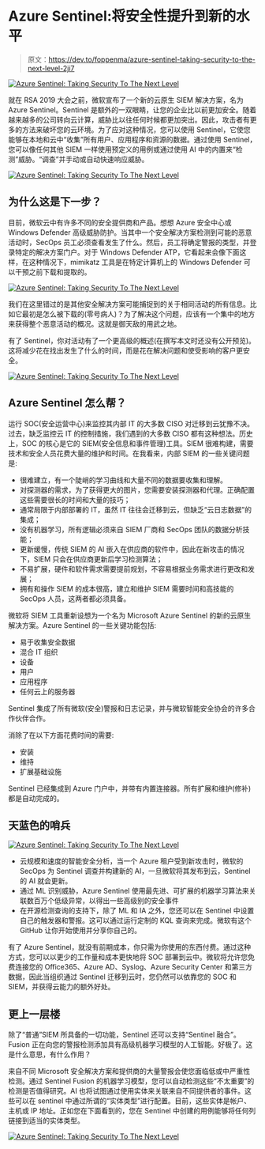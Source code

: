 # Azure Sentinel:将安全性提升到新的水平

> 原文：<https://dev.to/foppenma/azure-sentinel-taking-security-to-the-next-level-2ji7>

[![Azure Sentinel: Taking Security To The Next Level](img/24507a222e3e41dde36f3065c4c93c9a.png)](https://res.cloudinary.com/practicaldev/image/fetch/s--LvUgiI-1--/c_limit%2Cf_auto%2Cfl_progressive%2Cq_auto%2Cw_880/https://www.re-mark-able.net/conteimg/2019/07/philipp-katzenberger-iIJrUoeRoCQ-unsplash.jpg)

就在 RSA 2019 大会之前，微软宣布了一个新的云原生 SIEM 解决方案，名为 Azure Sentinel。Sentinel 是额外的一双眼睛，让您的企业比以前更加安全。随着越来越多的公司转向云计算，威胁比以往任何时候都更加突出。因此，攻击者有更多的方法来破坏您的云环境。为了应对这种情况，您可以使用 Sentinel，它使您能够在本地和云中“收集”所有用户、应用程序和资源的数据。通过使用 Sentinel，您可以像任何其他 SIEM 一样使用预定义的用例或通过使用 AI 中的内置来“检测”威胁。“调查”并手动或自动快速响应威胁。

[![Azure Sentinel: Taking Security To The Next Level](img/8e39939f5eb59acb17d5f67bf7e595bc.png)](https://res.cloudinary.com/practicaldev/image/fetch/s--yxRcodD7--/c_limit%2Cf_auto%2Cfl_progressive%2Cq_auto%2Cw_880/https://www.re-mark-able.net/conteimg/2019/07/Blog-Azure-Sentinel-1-1024x723---Copy-1.jpg)

## 为什么这是下一步？

目前，微软云中有许多不同的安全提供商和产品。想想 Azure 安全中心或 Windows Defender 高级威胁防护。当其中一个安全解决方案检测到可能的恶意活动时，SecOps 员工必须查看发生了什么。然后，员工将确定警报的类型，并登录特定的解决方案门户。对于 Windows Defender ATP，它看起来会像下面这样，在这种情况下，mimikatz 工具是在特定计算机上的 Windows Defender 可以干预之前下载和提取的。

[![Azure Sentinel: Taking Security To The Next Level](img/1c1e4c1e80f436b7d657bd1d53067d3a.png)](https://res.cloudinary.com/practicaldev/image/fetch/s--biHHyVPL--/c_limit%2Cf_auto%2Cfl_progressive%2Cq_auto%2Cw_880/https://www.re-mark-able.net/conteimg/2019/07/Blog-Sentinel-2.png)

我们在这里错过的是其他安全解决方案可能捕捉到的关于相同活动的所有信息。比如它最初是怎么被下载的(零号病人)？为了解决这个问题，应该有一个集中的地方来获得整个恶意活动的概况。这就是御天敌的用武之地。

有了 Sentinel，你对活动有了一个更高级的概述(在撰写本文时还没有公开预览)。这将减少花在找出发生了什么的时间，而是花在解决问题和使受影响的客户更安全。

[![Azure Sentinel: Taking Security To The Next Level](img/9cb1fcb00d7439a2444d565c205b9fa0.png)](https://res.cloudinary.com/practicaldev/image/fetch/s--RGe5WgCy--/c_limit%2Cf_auto%2Cfl_progressive%2Cq_auto%2Cw_880/https://www.re-mark-able.net/conteimg/2019/07/Blog-Sentinel-3.png)

## Azure Sentinel 怎么帮？

运行 SOC(安全运营中心)来监控其内部 IT 的大多数 CISO 对迁移到云犹豫不决。过去，缺乏监控云 IT 的控制措施，我们遇到的大多数 CISO 都有这种想法。历史上，SOC 的核心是它的 SIEM(安全信息和事件管理)工具。SIEM 很难构建，需要技术和安全人员花费大量的维护和时间。在我看来，内部 SIEM 的一些关键问题是:

*   很难建立，有一个陡峭的学习曲线和大量不同的数据要收集和理解。
*   对探测器的需求，为了获得更大的图片，您需要安装探测器和代理。正确配置这些需要很长的时间和大量的技巧；
*   通常局限于内部部署的 IT，虽然 IT 往往会迁移到云，但缺乏“云日志数据”的集成；
*   没有机器学习，所有逻辑必须来自 SIEM 厂商和 SecOps 团队的数据分析技能；
*   更新缓慢，传统 SIEM 的 AI 嵌入在供应商的软件中，因此在新攻击的情况下，SIEM 只会在供应商更新后学习检测算法；
*   不易扩展，硬件和软件需求需要提前规划，不容易根据业务需求进行更改和发展；
*   拥有和操作 SIEM 的成本很高，建立和维护 SIEM 需要时间和高技能的 SecOps 人员，这两者都必须具备。

微软将 SIEM 工具重新设想为一个名为 Microsoft Azure Sentinel 的新的云原生解决方案。Azure Sentinel 的一些关键功能包括:

*   易于收集安全数据
*   混合 IT 组织
*   设备
*   用户
*   应用程序
*   任何云上的服务器

Sentinel 集成了所有微软(安全)警报和日志记录，并与微软智能安全协会的许多合作伙伴合作。

消除了在以下方面花费时间的需要:

*   安装
*   维持
*   扩展基础设施

Sentinel 已经集成到 Azure 门户中，并带有内置连接器。所有扩展和维护(修补)都是自动完成的。

## 天蓝色的哨兵

[![Azure Sentinel: Taking Security To The Next Level](img/0b4e7123efb44a670fea58ac157a4dfc.png)](https://res.cloudinary.com/practicaldev/image/fetch/s--_TV4zV6P--/c_limit%2Cf_auto%2Cfl_progressive%2Cq_auto%2Cw_880/https://www.re-mark-able.net/conteimg/2019/07/Blog-Sentinel-4-1024x550.png)

*   云规模和速度的智能安全分析，当一个 Azure 租户受到新攻击时，微软的 SecOps 为 Sentinel 调查并构建新的 AI，一旦微软将其发布到云，Sentinel 的 AI 就会更新。
*   通过 ML 识别威胁，Azure Sentinel 使用最先进、可扩展的机器学习算法来关联数百万个低级异常，以得出一些高级别的安全事件
*   在开源检测查询的支持下，除了 ML 和 IA 之外，您还可以在 Sentinel 中设置自己的触发器和警报。这可以通过运行定制的 KQL 查询来完成。微软有这个 GitHub 让你开始使用并分享你自己的。

有了 Azure Sentinel，就没有前期成本，你只需为你使用的东西付费。通过这种方式，您可以以更少的工作量和成本更快地将 SOC 部署到云中。微软将允许您免费连接您的 Office365、Azure AD、Syslog、Azure Security Center 和第三方数据，因此当组织通过 Sentinel 迁移到云时，您仍然可以依靠您的 SOC 和 SIEM，并获得云能力的额外好处。

## 更上一层楼

除了“普通”SIEM 所具备的一切功能，Sentinel 还可以支持“Sentinel 融合”。Fusion 正在向您的警报检测添加具有高级机器学习模型的人工智能。好极了。这是什么意思，有什么作用？

来自不同 Microsoft 安全解决方案和提供商的大量警报会使您面临低或中严重性检测。通过 Sentinel Fusion 的机器学习模型，您可以自动检测这些“不太重要”的检测是否值得研究。AI 也将试图通过使用实体来关联来自不同提供者的事件。这些可以在 sentinel 中通过所谓的“实体类型”进行配置。目前，这些实体是帐户、主机或 IP 地址。正如您在下面看到的，您在 Sentinel 中创建的用例能够将任何列链接到适当的实体类型。

[![Azure Sentinel: Taking Security To The Next Level](img/9ae116c4a4e0334ca7b899164e9ef6c2.png)](https://res.cloudinary.com/practicaldev/image/fetch/s--5oWa9tsp--/c_limit%2Cf_auto%2Cfl_progressive%2Cq_auto%2Cw_880/https://www.re-mark-able.net/conteimg/2019/07/Blog-Sentinel-5.png)